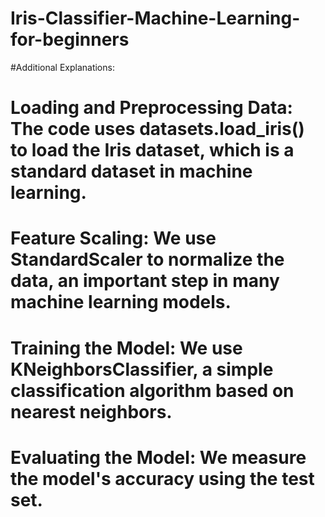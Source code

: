 # Iris-Classifier-Machine-Learning-for-beginners

#Additional Explanations:

#  Loading and Preprocessing Data: The code uses datasets.load_iris() to load the Iris dataset, which is a standard dataset in machine learning.
#  Feature Scaling: We use StandardScaler to normalize the data, an important step in many machine learning models.
#  Training the Model: We use KNeighborsClassifier, a simple classification algorithm based on nearest neighbors.
#  Evaluating the Model: We measure the model's accuracy using the test set.

